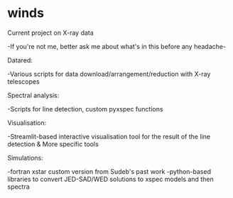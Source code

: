 # winds
Current project on X-ray data

-If you're not me, better ask me about what's in this before any headache-


Datared:

-Various scripts for data download/arrangement/reduction with X-ray telescopes

Spectral analysis:

-Scripts for line detection, custom pyxspec functions

Visualisation:

-Streamlit-based interactive visualisation tool for the result of the line detection & More specific tools

Simulations:

-fortran xstar custom version from Sudeb's past work
-python-based libraries to convert JED-SAD/WED solutions to xspec models and then spectra
